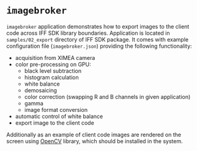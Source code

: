 # `imagebroker`

`imagebroker` application demonstrates how to export images to the client code across IFF SDK library boundaries.
Application is located in `samples/02_export` directory of IFF SDK package.
It comes with example configuration file (`imagebroker.json`) providing the following functionality:

* acquisition from XIMEA camera
* color pre-processing on GPU:
  * black level subtraction
  * histogram calculation
  * white balance
  * demosaicing
  * color correction (swapping R and B channels in given application)
  * gamma
  * image format conversion
* automatic control of white balance
* export image to the client code

Additionally as an example of client code images are rendered on the screen using [OpenCV](https://opencv.org/) library, which should be installed in the system.
